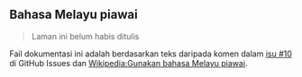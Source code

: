 ---
---

## Bahasa Melayu piawai

> Laman ini belum habis ditulis

Fail dokumentasi ini adalah berdasarkan teks daripada komen
dalam [isu #10][#10] di GitHub Issues dan [Wikipedia:Gunakan bahasa Melayu piawai][msw].

  [#10]: https://github.com/kmubiin/suaikata/issues/10
  [msw]: https://ms.wikipedia.org/wiki/Wikipedia:Gunakan_bahasa_Melayu_piawai
